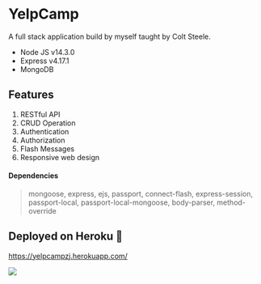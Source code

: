 # YelpCamp
A full stack application build by myself taught by Colt Steele.
* Node JS v14.3.0
* Express v4.17.1
* MongoDB 
## Features
1. RESTful API
2. CRUD Operation
3. Authentication
4. Authorization
5. Flash Messages
6. Responsive web design
#### Dependencies
>mongoose, express, ejs, passport, connect-flash, express-session, passport-local, passport-local-mongoose, body-parser, method-override
## Deployed on Heroku :rocket:
https://yelpcampzj.herokuapp.com/



![](https://img.shields.io/github/license/ZJendex/YelpCamp?logo=MIT)
